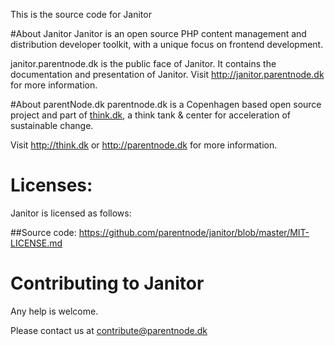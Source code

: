 This is the source code for Janitor

#About Janitor
Janitor is an open source PHP content management and distribution developer toolkit, with a unique focus on frontend development. 

janitor.parentnode.dk is the public face of Janitor. It contains the documentation and presentation of Janitor.
Visit http://janitor.parentnode.dk for more information.

#About parentNode.dk
parentnode.dk is a Copenhagen based open source project and part of [think.dk](http://think.dk), a think tank & center for acceleration of sustainable change. 

Visit http://think.dk or http://parentnode.dk for more information.

# Licenses:
Janitor is licensed as follows:

##Source code:
https://github.com/parentnode/janitor/blob/master/MIT-LICENSE.md



# Contributing to Janitor

Any help is welcome. 

Please contact us at [contribute@parentnode.dk](mailto:contribute@parentnode.dk)

